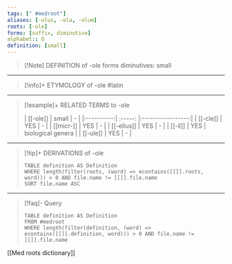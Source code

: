 ```yaml
---
tags: [" #medroot"]
aliases: [-olus, -ola, -olum]
roots: [-ole]
forms: [suffix, diminutive]
alphabet:: O
definition: [small]
---
```

>[!Note] DEFINITION of -ole
>forms diminutives: small
_____
>[!info]+ ETYMOLOGY of -ole
>#latin
_____
>[!example]+ RELATED TERMS to -ole
>
>|  [[-ole]]  | small |         -         |
|:----------:| :-----: |:-----------------:|
| [[-cle]]  | YES   |         -         |
| [[micr-]] | YES   | - |
|  [[-ellus]]   | YES   |         -         |
|  [[-il]]  | YES   |         biological genera         |
|  [[-ule]]  | YES   |         -         |
_____
>[!tip]+ DERIVATIONS of -ole
>```dataview
>TABLE definition AS Definition 
>WHERE length(filter(roots, (word) => econtains([[]].roots, word))) > 0 AND file.name != [[]].file.name
>SORT file.name ASC
>```
_____
>[!faq]- Query
>
>```dataview
>TABLE definition AS Definition
>FROM #medroot
>WHERE length(filter(definition, (word) => econtains([[]].definition, word))) > 0 AND file.name != [[]].file.name
>```

[[Med roots dictionary]]